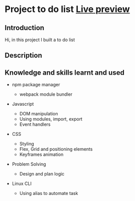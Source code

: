 # Project to do list [Live preview](https://lancedang64.github.io/project_todo-list/)

## Introduction
Hi, in this project I built a to do list

## Description


## Knowledge and skills learnt and used
- npm package manager
  - webpack module bundler

- Javascript
  - DOM manipulation
  - Using modules, import, export
  - Event handlers

- CSS
  - Styling
  - Flex, Grid and positioning elements
  - Keyframes animation
  
- Problem Solving
  - Design and plan logic

- Linux CLI
  - Using alias to automate task